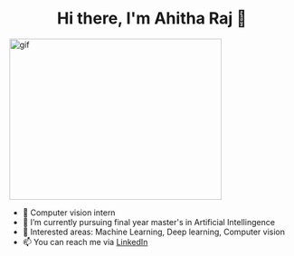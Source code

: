 <p>
<h1 align="center">Hi there, I'm Ahitha Raj 👋</h1>

 <img align="center" alt="gif" src="https://res.cloudinary.com/practicaldev/image/fetch/s--2bZIjPGC--/c_limit%2Cf_auto%2Cfl_progressive%2Cq_66%2Cw_880/https://dev-to-uploads.s3.amazonaws.com/i/d4tvukbt5mra37cvwklk.gif" width="375" height="285"/></p> 

 
- 🔭 Computer vision intern
- 🌱 I’m currently pursuing final year master's in Artificial Intellingence
- 👯 Interested areas: Machine Learning, Deep learning, Computer vision
- 📫 You can reach me via [LinkedIn](http://www.linkedin.com/in/ahitha-raj)

